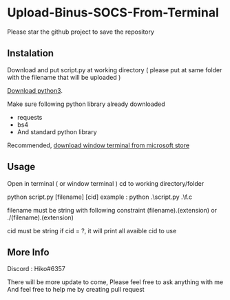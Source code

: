 # Upload-Binus-SOCS-From-Terminal
Please star the github project to save the repository
## Instalation
Download and put script.py at working directory ( please put at same folder with the filename that will be uploaded )

[Download python3](https://www.python.org/downloads/).

Make sure following python library already downloaded
- requests
- bs4
- And standard python library 

Recommended, [download window terminal from microsoft store](https://www.microsoft.com/en-us/p/windows-terminal/9n0dx20hk701)

## Usage
Open in terminal ( or window terminal )
cd to working directory/folder

python script.py [filename] [cid]
example : python .\script.py .\f.c

filename must be string with following constraint
(filename).(extension)
or
./(filename).(extension)

cid must be string
if cid = ?, it will print all avaible cid to use

## More Info
Discord : Hiko#6357

There will be more update to come, 
Please feel free to ask anything with me
And feel free to help me by creating pull request
